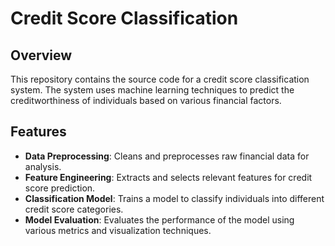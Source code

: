 # Credit Score Classification

## Overview
This repository contains the source code for a credit score classification system. The system uses machine learning techniques to predict the creditworthiness of individuals based on various financial factors.

## Features
- **Data Preprocessing**: Cleans and preprocesses raw financial data for analysis.
- **Feature Engineering**: Extracts and selects relevant features for credit score prediction.
- **Classification Model**: Trains a model to classify individuals into different credit score categories.
- **Model Evaluation**: Evaluates the performance of the model using various metrics and visualization techniques.
